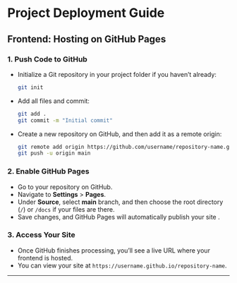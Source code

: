 # Project Deployment Guide

## Frontend: Hosting on GitHub Pages

### 1. Push Code to GitHub
   - Initialize a Git repository in your project folder if you haven’t already:
     ```bash
     git init
     ```
   - Add all files and commit:
     ```bash
     git add .
     git commit -m "Initial commit"
     ```
   - Create a new repository on GitHub, and then add it as a remote origin:
     ```bash
     git remote add origin https://github.com/username/repository-name.git
     git push -u origin main
     ```

### 2. Enable GitHub Pages
   - Go to your repository on GitHub.
   - Navigate to **Settings** > **Pages**.
   - Under **Source**, select **main** branch, and then choose the root directory (`/`) or `/docs` if your files are there.
   - Save changes, and GitHub Pages will automatically publish your site .

### 3. Access Your Site
   - Once GitHub finishes processing, you’ll see a live URL where your frontend is hosted.
   - You can view your site at `https://username.github.io/repository-name`.

---
